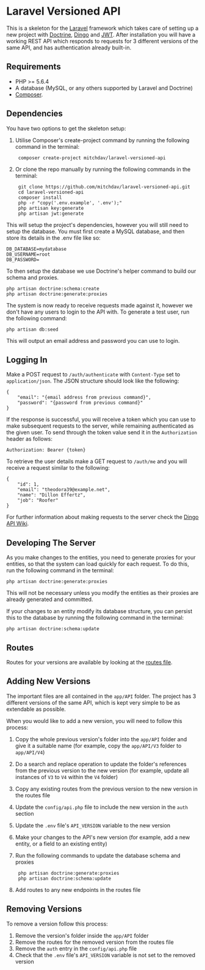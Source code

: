 # Laravel Versioned API

This is a skeleton for the [Laravel](https://laravel.com/) framework which takes care of setting up a new project with [Doctrine](http://www.laraveldoctrine.org/), [Dingo](https://github.com/dingo/api) and [JWT](https://github.com/tymondesigns/jwt-auth). After installation you will have a working REST API which responds to requests for 3 different versions of the same API, and has authentication already built-in.

## Requirements
* PHP >= 5.6.4
* A database (MySQL, or any others supported by Laravel and Doctrine)
* [Composer](https://getcomposer.org/).

## Dependencies
You have two options to get the skeleton setup:

1. Utilise Composer's create-project command by running the following command in the terminal:

		composer create-project mitchdav/laravel-versioned-api
1. Or clone the repo manually by running the following commands in the terminal:

		git clone https://github.com/mitchdav/laravel-versioned-api.git
		cd laravel-versioned-api
		composer install
		php -r "copy('.env.example', '.env');"
		php artisan key:generate
		php artisan jwt:generate

This will setup the project's dependencies, however you will still need to setup the database. You must first create a MySQL database, and then store its details in the .env file like so:

	DB_DATABASE=mydatabase
    DB_USERNAME=root
    DB_PASSWORD=

To then setup the database we use Doctrine's helper command to build our schema and proxies.

	php artisan doctrine:schema:create
	php artisan doctrine:generate:proxies
	
The system is now ready to receive requests made against it, however we don't have any users to login to the API with. To generate a test user, run the following command:

	php artisan db:seed

This will output an email address and password you can use to login.

## Logging In
Make a POST request to ```/auth/authenticate``` with ```Content-Type``` set to ```application/json```. The JSON structure should look like the following:
	
	{
	    "email": "{email address from previous command}",
	    "password": "{password from previous command}"
	}

If the response is successful, you will receive a token which you can use to make subsequent requests to the server, while remaining authenticated as the given user. To send through the token value send it in the ```Authorization``` header as follows:

	Authorization: Bearer {token}
	
To retrieve the user details make a GET request to ```/auth/me``` and you will receive a request similar to the following:

    {
        "id": 1,
        "email": "theodora39@example.net",
        "name": "Dillon Effertz",
        "job": "Roofer"
    }

For further information about making requests to the server check the [Dingo API Wiki](https://github.com/dingo/api/wiki).
	
## Developing The Server
As you make changes to the entities, you need to generate proxies for your entities, so that the system can load quickly for each request. To do this, run the following command in the terminal:

	php artisan doctrine:generate:proxies

This will not be necessary unless you modify the entities as their proxies are already generated and committed.

If your changes to an entity modify its database structure, you can persist this to the database by running the following command in the terminal:

	php artisan doctrine:schema:update

## Routes
Routes for your versions are available by looking at the [routes file](https://github.com/mitchdav/laravel-versioned-api/blob/master/app/Http/routes.php).

## Adding New Versions
The important files are all contained in the ```app/API``` folder. The project has 3 different versions of the same API, which is kept very simple to be as extendable as possible.

When you would like to add a new version, you will need to follow this process:

1. Copy the whole previous version's folder into the ```app/API``` folder and give it a suitable name (for example, copy the ```app/API/V3``` folder to ```app/API/V4```)
1. Do a search and replace operation to update the folder's references from the previous version to the new version (for example, update all instances of ```V3``` to ```V4``` within the ```V4``` folder)
1. Copy any existing routes from the previous version to the new version in the routes file
1. Update the ```config/api.php``` file to include the new version in the ```auth``` section
1. Update the ```.env``` file's ```API_VERSION``` variable to the new version
1. Make your changes to the API's new version (for example, add a new entity, or a field to an existing entity)
1. Run the following commands to update the database schema and proxies

		php artisan doctrine:generate:proxies
		php artisan doctrine:schema:update
1. Add routes to any new endpoints in the routes file

## Removing Versions
To remove a version follow this process:

1. Remove the version's folder inside the ```app/API``` folder
1. Remove the routes for the removed version from the routes file
1. Remove the ```auth``` entry in the ```config/api.php``` file
1. Check that the ```.env``` file's ```API_VERSION``` variable is not set to the removed version